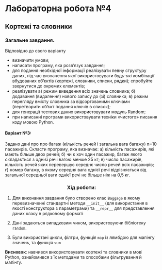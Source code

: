 # Лабораторна робота №4
## Кортежі та cловники
### Загальне завдання.
Відповідно до свого варіанту
- визначити умови;
- написати програму, яка розв’язує завдання;
- для подання необхідної інформації реалізувати певну структуру даних, під
час визначення якої використовувати будь-які комбінації вбудованих
об’єктів (кортежі, словники, списки, рядки); спробуйте звернутися до
окремих елементів;
- реалізувати a) режим виведення всіх значень словника; б) додавання
(видалення) нового запису до (зі) словника; в) режим перегляду вмісту
словника за відсортованими ключами (перетворити об’єкт подання ключів в
список);
- для генерації тестових даних використовувати модуль Random;
- при написанні програми використовувати техніки «чистого» писання коду
мовою Python.

#### Варіант №3: 
Задано дані про про багаж (кількість речей і загальна вага багажу) n=10
пасажирів. Скласти програму, яка визначає: а) кількість пасажирів, які мають
більше двох речей; б) чи є хоч один пасажир, багаж якого складається з однієї
речі вагою менше 25 кг; в) число пасажирів, кількість речей яких перевершує
середнє число речей всіх пасажирів; г) номер багажу, в якому середня вага
однієї речі відрізняється від загальної середньої ваги однієї речі не більше ніж
на 0,5 кг.

### <div align="center">Хід роботи:</div>
1. Для виконання завдання було створено клас `Baggage` в якому перевизначенні стандартні методи 
   `__init__` (для використання в якості конструктора з параметрами) 
   та `__repr__` для представлення даних класу в рядковому форматі 
   
2. Дані задаються випадковим чином, використовуючи бібліотеку `random`. 

3. Були використані цикли, філтри, функція `map` із лямбдою для мапінгу значень, та функція `sum`

**Висновок**: навчився використовувати кортежі та словники в мові Python, 
ознайомився з їх методами та способами фільтрування й мапінгу. 